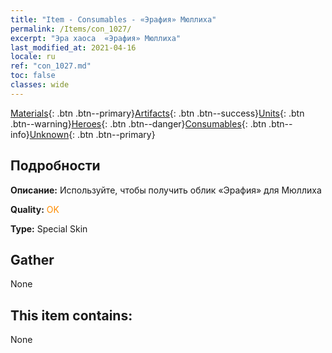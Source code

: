 ```yaml
---
title: "Item - Consumables - «Эрафия» Мюллиха"
permalink: /Items/con_1027/
excerpt: "Эра хаоса  «Эрафия» Мюллиха"
last_modified_at: 2021-04-16
locale: ru
ref: "con_1027.md"
toc: false
classes: wide
---
```

 [Materials](/ru/Items/){: .btn .btn--primary}[Artifacts](/ru/Items/Artifacts/){: .btn .btn--success}[Units](/ru/Items/Units/){: .btn .btn--warning}[Heroes](/ru/Items/Heroes/){: .btn .btn--danger}[Consumables](/ru/Items/Consumables/){: .btn .btn--info}[Unknown](/ru/Items/Unknown/){: .btn .btn--primary}

## Подробности
 **Описание:** Используйте, чтобы получить облик «Эрафия» для Мюллиха

 **Quality:** <span style="color: #FF8C00">OK</span>

 **Type:** Special Skin

## Gather

  None

## This item contains:

  None

